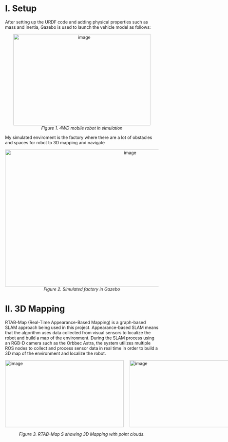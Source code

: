 # I. Setup
After setting up the URDF code and adding physical properties such as mass and inertia,  Gazebo is used to launch the vehicle model as follows:
<p align="center">
  <img src="https://github.com/user-attachments/assets/439273b4-7d11-4c4f-b4f8-a831c5aeb4df" width="450" height="300" alt="image" />
  <br />
  <em> Figure 1. 4WD mobile robot in simulation</em>
</p>
My simulated enviroment is the factory where there are a lot of obstacles and spaces for robot to 3D mapping and navigate 
<p align="center">
  <img src="https://github.com/user-attachments/assets/fdcd94ea-6cf3-4d26-808e-d76d2968b5da" width="805" height="450" alt="image" />
  <br />
  <em> Figure 2. Simulated factory in Gazebo </em>
</p>

# II. 3D Mapping
RTAB-Map (Real-Time Appearance-Based Mapping) is a graph-based SLAM approach being used in this project. Appearance-based SLAM means that the algorithm uses data collected from visual sensors to localize the robot and build a map of the environment. During the SLAM process using an RGB-D camera such as the Orbbec Astra, the system utilizes multiple ROS nodes to collect and process sensor data in real time in order to build a 3D map of the environment and localize the robot.

<div style="display: flex; justify-content: center; gap: 20px; margin: auto; width: fit-content;">
  <img src="https://github.com/user-attachments/assets/7d9a7789-15b1-4a67-be19-04d02838551a" width="389" height="220" alt="image" />
  <img src="https://github.com/user-attachments/assets/712a502c-0936-4876-81e7-2255b4a0fbd8" width="389" height="220" alt="image" />
</div>
<p align="center"><em>Figure 3. RTAB-Map S showing 3D Mapping with point clouds.</em></p>

